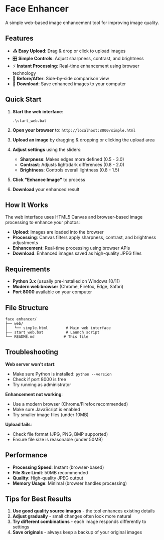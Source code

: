 # Face Enhancer

A simple web-based image enhancement tool for improving image quality.

## Features

- 📤 **Easy Upload**: Drag & drop or click to upload images
- 🎛️ **Simple Controls**: Adjust sharpness, contrast, and brightness  
- ⚡ **Instant Processing**: Real-time enhancement using browser technology
- 👀 **Before/After**: Side-by-side comparison view
- 💾 **Download**: Save enhanced images to your computer

## Quick Start

1. **Start the web interface**:
   ```
   .\start_web.bat
   ```

2. **Open your browser** to: `http://localhost:8000/simple.html`

3. **Upload an image** by dragging & dropping or clicking the upload area

4. **Adjust settings** using the sliders:
   - **Sharpness**: Makes edges more defined (0.5 - 3.0)
   - **Contrast**: Adjusts light/dark differences (0.8 - 2.0) 
   - **Brightness**: Controls overall lightness (0.8 - 1.5)

5. **Click "Enhance Image"** to process

6. **Download** your enhanced result

## How It Works

The web interface uses HTML5 Canvas and browser-based image processing to enhance your photos:

- **Upload**: Images are loaded into the browser
- **Processing**: Canvas filters apply sharpness, contrast, and brightness adjustments
- **Enhancement**: Real-time processing using browser APIs
- **Download**: Enhanced images saved as high-quality JPEG files

## Requirements

- **Python 3.x** (usually pre-installed on Windows 10/11)
- **Modern web browser** (Chrome, Firefox, Edge, Safari)
- **Port 8000** available on your computer

## File Structure

```
face enhancer/
├── web/
│   └── simple.html        # Main web interface
├── start_web.bat          # Launch script
└── README.md             # This file
```

## Troubleshooting

**Web server won't start**: 
- Make sure Python is installed: `python --version`
- Check if port 8000 is free
- Try running as administrator

**Enhancement not working**:
- Use a modern browser (Chrome/Firefox recommended)
- Make sure JavaScript is enabled
- Try smaller image files (under 10MB)

**Upload fails**:
- Check file format (JPG, PNG, BMP supported)
- Ensure file size is reasonable (under 50MB)


## Performance

- **Processing Speed**: Instant (browser-based)
- **File Size Limit**: 50MB recommended
- **Quality**: High-quality JPEG output
- **Memory Usage**: Minimal (browser handles processing)

## Tips for Best Results

1. **Use good quality source images** - the tool enhances existing details
2. **Adjust gradually** - small changes often look more natural
3. **Try different combinations** - each image responds differently to settings
4. **Save originals** - always keep a backup of your original images
